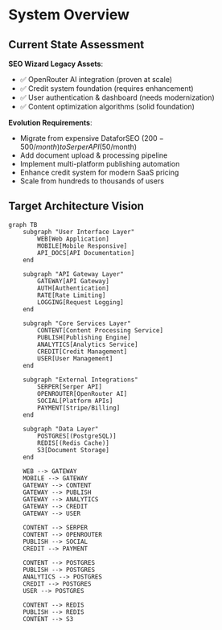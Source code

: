 # System Overview

## Current State Assessment

**SEO Wizard Legacy Assets**:
- ✅ OpenRouter AI integration (proven at scale)
- ✅ Credit system foundation (requires enhancement)
- ✅ User authentication & dashboard (needs modernization)
- ✅ Content optimization algorithms (solid foundation)

**Evolution Requirements**:
- Migrate from expensive DataforSEO ($200-500/month) to Serper API ($50/month)
- Add document upload & processing pipeline
- Implement multi-platform publishing automation
- Enhance credit system for modern SaaS pricing
- Scale from hundreds to thousands of users

## Target Architecture Vision

```mermaid
graph TB
    subgraph "User Interface Layer"
        WEB[Web Application]
        MOBILE[Mobile Responsive]
        API_DOCS[API Documentation]
    end

    subgraph "API Gateway Layer"
        GATEWAY[API Gateway]
        AUTH[Authentication]
        RATE[Rate Limiting]
        LOGGING[Request Logging]
    end

    subgraph "Core Services Layer"
        CONTENT[Content Processing Service]
        PUBLISH[Publishing Engine]
        ANALYTICS[Analytics Service]
        CREDIT[Credit Management]
        USER[User Management]
    end

    subgraph "External Integrations"
        SERPER[Serper API]
        OPENROUTER[OpenRouter AI]
        SOCIAL[Platform APIs]
        PAYMENT[Stripe/Billing]
    end

    subgraph "Data Layer"
        POSTGRES[(PostgreSQL)]
        REDIS[(Redis Cache)]
        S3[Document Storage]
    end

    WEB --> GATEWAY
    MOBILE --> GATEWAY
    GATEWAY --> CONTENT
    GATEWAY --> PUBLISH
    GATEWAY --> ANALYTICS
    GATEWAY --> CREDIT
    GATEWAY --> USER

    CONTENT --> SERPER
    CONTENT --> OPENROUTER
    PUBLISH --> SOCIAL
    CREDIT --> PAYMENT

    CONTENT --> POSTGRES
    PUBLISH --> POSTGRES
    ANALYTICS --> POSTGRES
    CREDIT --> POSTGRES
    USER --> POSTGRES

    CONTENT --> REDIS
    PUBLISH --> REDIS
    CONTENT --> S3
```
